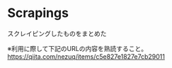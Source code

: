 # Scrapings
スクレイピングしたものをまとめた

※利用に際して下記のURLの内容を熟読すること。
https://qiita.com/nezuq/items/c5e827e1827e7cb29011

